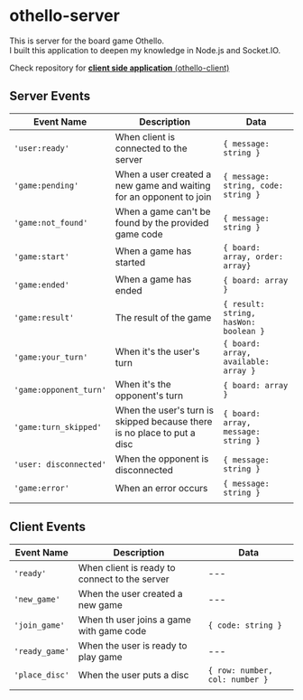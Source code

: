 # othello-server
This is server for the board game Othello.<br />
I built this application to deepen my knowledge in Node.js and Socket.IO.

Check repository for [**client side application** (othello-client)](https://github.com/TsubasaFujii/othello-client)

## Server Events ##
|Event Name|Description|Data|
|---|---|---|
|``'user:ready'``|When client is connected to the server|``{ message: string }``|
|``'game:pending'``|When a user created a new game and waiting for an opponent to join|``{ message: string, code: string }``|
|``'game:not_found'``|When a game can't be found by the provided game code|``{ message: string }``|
|``'game:start'``|When a game has started|``{ board: array, order: array}``|
|``'game:ended'``|When a game has ended|``{ board: array }``|
|``'game:result'``|The result of the game|``{ result: string, hasWon: boolean }``|
|``'game:your_turn'``|When it's the user's turn|``{ board: array, available: array }``|
|``'game:opponent_turn'``|When it's the opponent's turn|``{ board: array }``|
|``'game:turn_skipped'``|When the user's turn is skipped because there is no place to put a disc |``{ board: array, message: string }``|
|``'user: disconnected'``|When the opponent is disconnected|``{ message: string }``|
|``'game:error'``|When an error occurs|``{ message: string }``|
||||


## Client Events ##
|Event Name|Description|Data|
|---|---|---|
|``'ready'``|When client is ready to connect to the server|---|
|``'new_game'``|When the user created a new game|---|
|``'join_game'``|When th user joins a game with game code|``{ code: string }``|
|``'ready_game'``|When the user is ready to play game|---|
|``'place_disc'``|When the user puts a disc|``{ row: number, col: number }``|
||||